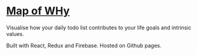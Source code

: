 # [Map of WHy](https://adambinks.me/goal-tracker/)

Visualise how your daily todo list contributes to your life goals and intrinsic values.

Built with React, Redux and Firebase. Hosted on Github pages.
